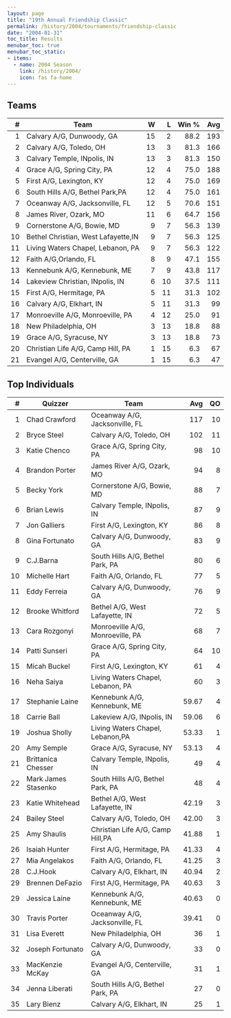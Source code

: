 ```yaml
---
layout: page
title: "19th Annual Friendship Classic"
permalink: /history/2004/tournaments/friendship-classic
date: "2004-01-31"
toc_title: Results
menubar_toc: true
menubar_toc_static:
- items:
  - name: 2004 Season
    link: /history/2004/
    icon: fas fa-home
---
```


## Teams

|    # | Team                                |    W |    L | Win % |  Avg |
| ---: | ----------------------------------- | ---: | ---: | ----: | ---: |
|    1 | Calvary A/G, Dunwoody, GA           |   15 |    2 |  88.2 |  193 |
|    2 | Calvary A/G, Toledo, OH             |   13 |    3 |  81.3 |  166 |
|    3 | Calvary Temple, INpolis, IN         |   13 |    3 |  81.3 |  150 |
|    4 | Grace A/G, Spring City, PA          |   12 |    4 |  75.0 |  188 |
|    5 | First A/G, Lexington, KY            |   12 |    4 |  75.0 |  169 |
|    6 | South Hills A/G, Bethel Park,PA     |   12 |    4 |  75.0 |  161 |
|    7 | Oceanway A/G, Jacksonville, FL      |   12 |    5 |  70.6 |  151 |
|    8 | James River, Ozark, MO              |   11 |    6 |  64.7 |  156 |
|    9 | Cornerstone A/G, Bowie, MD          |    9 |    7 |  56.3 |  139 |
|   10 | Bethel Christian, West Lafayette,IN |    9 |    7 |  56.3 |  125 |
|   11 | Living Waters Chapel, Lebanon, PA   |    9 |    7 |  56.3 |  122 |
|   12 | Faith A/G,Orlando, FL               |    8 |    9 |  47.1 |  155 |
|   13 | Kennebunk A/G, Kennebunk, ME        |    7 |    9 |  43.8 |  117 |
|   14 | Lakeview Christian, INpolis, IN     |    6 |   10 |  37.5 |  111 |
|   15 | First A/G, Hermitage, PA            |    5 |   11 |  31.3 |  102 |
|   16 | Calvary A/G, Elkhart, IN            |    5 |   11 |  31.3 |   99 |
|   17 | Monroeville A/G, Monroeville, PA    |    4 |   12 |  25.0 |   91 |
|   18 | New Philadelphia, OH                |    3 |   13 |  18.8 |   88 |
|   19 | Grace A/G, Syracuse, NY             |    3 |   13 |  18.8 |   73 |
|   20 | Christian Life A/G, Camp Hill, PA   |    1 |   15 |   6.3 |   67 |
|   21 | Evangel A/G, Centerville, GA        |    1 |   15 |   6.3 |   47 |

## Top Individuals

|    # | Quizzer             | Team                              |   Avg |   QO |
| ---: | ------------------- | --------------------------------- | ----: | ---: |
|    1 | Chad Crawford       | Oceanway A/G, Jacksonville, FL    |   117 |   10 |
|    2 | Bryce Steel         | Calvary A/G, Toledo, OH           |   102 |   11 |
|    3 | Katie Chenco        | Grace A/G, Spring City, PA        |    98 |   10 |
|    4 | Brandon Porter      | James River A/G, Ozark, MO        |    94 |    8 |
|    5 | Becky York          | Cornerstone A/G, Bowie, MD        |    88 |    7 |
|    6 | Brian Lewis         | Calvary Temple, INpolis, IN       |    87 |    9 |
|    7 | Jon Galliers        | First A/G, Lexington, KY          |    86 |    8 |
|    8 | Gina Fortunato      | Calvary A/G, Dunwoody, GA         |    83 |    9 |
|    9 | C.J.Barna           | South Hills A/G, Bethel Park, PA  |    80 |    6 |
|   10 | Michelle Hart       | Faith A/G, Orlando, FL            |    77 |    5 |
|   11 | Eddy Ferreia        | Calvary A/G, Dunwoody, GA         |    76 |    9 |
|   12 | Brooke Whitford     | Bethel A/G, West Lafayette, IN    |    72 |    5 |
|   13 | Cara Rozgonyi       | Monroeville A/G, Monroeville, PA  |    68 |    7 |
|   14 | Patti Sunseri       | Grace A/G, Spring City, PA        |    64 |   10 |
|   15 | Micah Buckel        | First A/G, Lexington, KY          |    61 |    4 |
|   16 | Neha Saiya          | Living Waters Chapel, Lebanon, PA |    60 |    3 |
|   17 | Stephanie Laine     | Kennebunk A/G, Kennebunk, ME      | 59.67 |    4 |
|   18 | Carrie Ball         | Lakeview A/G, INpolis, IN         | 59.06 |    6 |
|   19 | Joshua Sholly       | Living Waters Chapel, Lebanon,PA  | 53.33 |    1 |
|   20 | Amy Semple          | Grace A/G, Syracuse, NY           | 53.13 |    4 |
|   21 | Brittanica Chesser  | Calvary Temple, INpolis, IN       |    49 |    4 |
|   22 | Mark James Stasenko | South Hills A/G, Bethel Park, PA  |    48 |    4 |
|   23 | Katie Whitehead     | Bethel A/G, West Lafayette, IN    | 42.19 |    3 |
|   24 | Bailey Steel        | Calvary A/G, Toledo, OH           | 42.00 |    3 |
|   25 | Amy Shaulis         | Christian Life A/G, Camp Hill,PA  | 41.88 |    1 |
|   26 | Isaiah Hunter       | First A/G, Hermitage, PA          | 41.33 |    4 |
|   27 | Mia Angelakos       | Faith A/G, Orlando, FL            | 41.25 |    3 |
|   28 | C.J.Hook            | Calvary A/G, Elkhart, IN          | 40.94 |    2 |
|   29 | Brennen DeFazio     | First A/G, Hermitage, PA          | 40.63 |    3 |
|   29 | Jessica Laine       | Kennebunk A/G, Kennebunk, ME      | 40.63 |    0 |
|   30 | Travis Porter       | Oceanway A/G, Jacksonville, FL    | 39.41 |    0 |
|   31 | Lisa Everett        | New Philadelphia, OH              |    36 |    1 |
|   32 | Joseph Fortunato    | Calvary A/G, Dunwoody, GA         |    33 |    0 |
|   33 | MacKenzie McKay     | Evangel A/G, Centerville, GA      |    31 |    1 |
|   34 | Jenna Liberati      | South Hills A/G, Bethel Park, PA  |    27 |    0 |
|   35 | Lary Bienz          | Calvary A/G, Elkhart, IN          |    25 |    1 |
